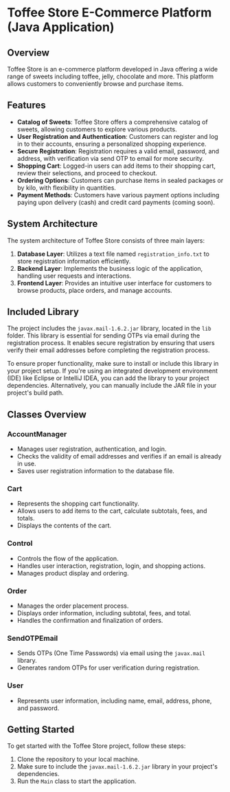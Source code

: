 # Toffee Store E-Commerce Platform (Java Application)

## Overview

Toffee Store is an e-commerce platform developed in Java offering a wide range of sweets including toffee, jelly, chocolate and more. This platform allows customers to conveniently browse and purchase items.

## Features

- **Catalog of Sweets**: Toffee Store offers a comprehensive catalog of sweets, allowing customers to explore various products.
- **User Registration and Authentication**: Customers can register and log in to their accounts, ensuring a personalized shopping experience.
- **Secure Registration**: Registration requires a valid email, password, and address, with verification via send OTP to email for more security.
- **Shopping Cart**: Logged-in users can add items to their shopping cart, review their selections, and proceed to checkout.
- **Ordering Options**: Customers can purchase items in sealed packages or by kilo, with flexibility in quantities.
- **Payment Methods**: Customers have various payment options including paying upon delivery (cash) and credit card payments (coming soon).

## System Architecture

The system architecture of Toffee Store consists of three main layers:

1. **Database Layer**: Utilizes a text file named `registration_info.txt` to store registration information efficiently.
2. **Backend Layer**: Implements the business logic of the application, handling user requests and interactions.
3. **Frontend Layer**: Provides an intuitive user interface for customers to browse products, place orders, and manage accounts.

## Included Library

The project includes the `javax.mail-1.6.2.jar` library, located in the `lib` folder. This library is essential for sending OTPs via email during the registration process. It enables secure registration by ensuring that users verify their email addresses before completing the registration process.

To ensure proper functionality, make sure to install or include this library in your project setup. If you're using an integrated development environment (IDE) like Eclipse or IntelliJ IDEA, you can add the library to your project dependencies. Alternatively, you can manually include the JAR file in your project's build path.

## Classes Overview

### AccountManager

- Manages user registration, authentication, and login.
- Checks the validity of email addresses and verifies if an email is already in use.
- Saves user registration information to the database file.

### Cart

- Represents the shopping cart functionality.
- Allows users to add items to the cart, calculate subtotals, fees, and totals.
- Displays the contents of the cart.

### Control

- Controls the flow of the application.
- Handles user interaction, registration, login, and shopping actions.
- Manages product display and ordering.

### Order

- Manages the order placement process.
- Displays order information, including subtotal, fees, and total.
- Handles the confirmation and finalization of orders.

### SendOTPEmail

- Sends OTPs (One Time Passwords) via email using the `javax.mail` library.
- Generates random OTPs for user verification during registration.

### User

- Represents user information, including name, email, address, phone, and password.

## Getting Started

To get started with the Toffee Store project, follow these steps:

1. Clone the repository to your local machine.
2. Make sure to include the `javax.mail-1.6.2.jar` library in your project's dependencies.
3. Run the `Main` class to start the application.



